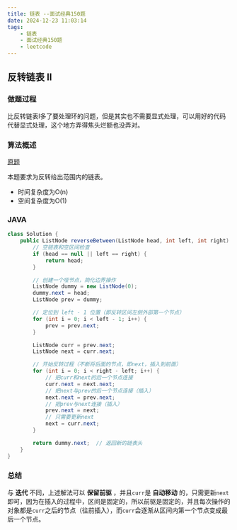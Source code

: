 ```yaml
---
title: 链表 --面试经典150题
date: 2024-12-23 11:03:14
tags:
    - 链表
    - 面试经典150题
    - leetcode
---
```


## 反转链表 II
### 做题过程
比反转链表I多了要处理环的问题，但是其实也不需要显式处理，可以用好的代码代替显式处理，这个地方弄得焦头烂额也没弄对。

### 算法概述
[原题](https://leetcode.cn/problems/reverse-linked-list-ii/description/?envType=study-plan-v2&envId=top-interview-150)

本题要求为反转给出范围内的链表。
- 时间复杂度为O(n)
- 空间复杂度为O(1)

### JAVA
```java
class Solution {
    public ListNode reverseBetween(ListNode head, int left, int right) {
        // 空链表和空区间检查
        if (head == null || left == right) {
            return head;  
        }

        // 创建一个哑节点，简化边界操作
        ListNode dummy = new ListNode(0);
        dummy.next = head;
        ListNode prev = dummy;

        // 定位到 left - 1 位置（即反转区间左侧外部第一个节点）
        for (int i = 0; i < left - 1; i++) {
            prev = prev.next;
        }

        ListNode curr = prev.next;
        ListNode next = curr.next;

        // 开始反转过程（不断将后面的节点，即next，插入到前面）
        for (int i = 0; i < right - left; i++) {
            // 把curr和next的后一个节点连接
            curr.next = next.next;  
            // 把next与prev的后一个节点连接（插入）
            next.next = prev.next;  
            // 把prev与next连接（插入）
            prev.next = next;
            // 只需要更新next       
            next = curr.next;       
        }

        return dummy.next;  // 返回新的链表头
    }
}
```

### 总结
与 **迭代** 不同，上述解法可以 **保留前驱** ，并且`curr`是 **自动移动** 的，只需更新`next`即可，因为在插入的过程中，区间是固定的，所以前驱是固定的，并且每次操作的对象都是`curr`之后的节点（往前插入），而`curr`会逐渐从区间内第一个节点变成最后一个节点。



 
